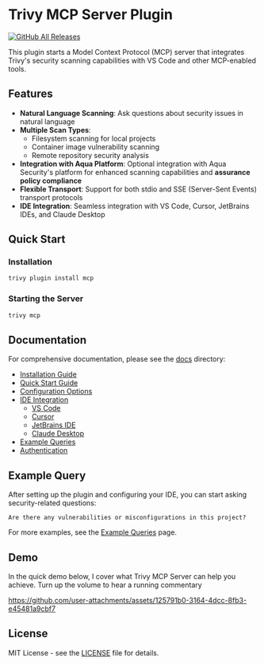 # Trivy MCP Server Plugin

[![GitHub All Releases](https://img.shields.io/github/downloads/aquasecurity/trivy-mcp/total)](https://github.com/aquasecurity/trivy-mcp/releases)

This plugin starts a Model Context Protocol (MCP) server that integrates Trivy's security scanning capabilities with VS Code and other MCP-enabled tools.

## Features

- **Natural Language Scanning**: Ask questions about security issues in natural language
- **Multiple Scan Types**:
  - Filesystem scanning for local projects
  - Container image vulnerability scanning
  - Remote repository security analysis
- **Integration with Aqua Platform**: Optional integration with Aqua Security's platform for enhanced scanning capabilities and **assurance policy compliance**
- **Flexible Transport**: Support for both stdio and SSE (Server-Sent Events) transport protocols
- **IDE Integration**: Seamless integration with VS Code, Cursor, JetBrains IDEs, and Claude Desktop

## Quick Start

### Installation

```sh
trivy plugin install mcp
```

### Starting the Server

```sh
trivy mcp
```

## Documentation

For comprehensive documentation, please see the [docs](./docs) directory:

- [Installation Guide](./docs/installation.md)
- [Quick Start Guide](./docs/quickstart.md)
- [Configuration Options](./docs/configuration.md)
- [IDE Integration](./docs/ide)
  - [VS Code](./docs/ide/vscode.md)
  - [Cursor](./docs/ide/cursor.md)
  - [JetBrains IDE](./docs/ide/jetbrains.md)
  - [Claude Desktop](./docs/ide/claude.md)
- [Example Queries](./docs/example-queries.md)
- [Authentication](./docs/authentication.md)

## Example Query

After setting up the plugin and configuring your IDE, you can start asking security-related questions:

```
Are there any vulnerabilities or misconfigurations in this project?
```

For more examples, see the [Example Queries](./docs/example-queries.md) page.

## Demo

In the quick demo below, I cover what Trivy MCP Server can help you achieve. Turn up the volume to hear a running commentary

https://github.com/user-attachments/assets/125791b0-3164-4dcc-8fb3-e45481a9cbf7

## License

MIT License - see the [LICENSE](./LICENSE) file for details.
